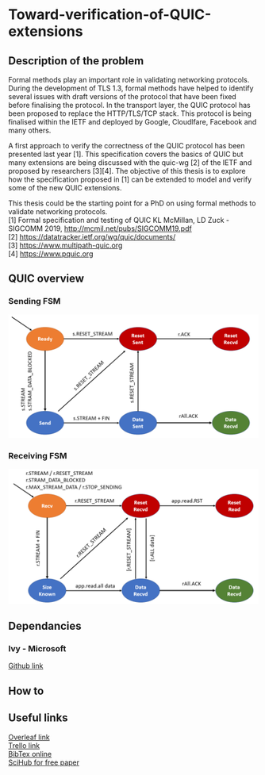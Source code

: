 # Toward-verification-of-QUIC-extensions

## Description of the problem
Formal methods play an important role in validating networking protocols. During the development of TLS 1.3, formal methods have helped to identify several issues with draft versions of the protocol that have been fixed before finalising the protocol. In the transport layer, the QUIC protocol has been proposed to replace the HTTP/TLS/TCP stack. This protocol is being finalised within the IETF and deployed by Google, Cloudlfare, Facebook and many others.     

A first approach to verify the correctness of the QUIC protocol has been presented last year [1]. This specification covers the basics of QUIC but many extensions are being discussed with the quic-wg [2] of the IETF and proposed by researchers [3][4]. The objective of this thesis is to explore how the specification proposed in [1] can be extended to model and verify some of the new QUIC extensions.       

This thesis could be the starting point for a PhD on using formal methods to validate networking protocols.     
[1] Formal specification and testing of QUIC   KL McMillan, LD Zuck - SIGCOMM 2019, http://mcmil.net/pubs/SIGCOMM19.pdf  
[2] https://datatracker.ietf.org/wg/quic/documents/  
[3] https://www.multipath-quic.org  
[4] https://www.pquic.org

## QUIC overview
### Sending FSM
![alt text](https://github.com/ElNiak/Toward-verification-of-QUIC-extensions/blob/master/rapport/sentFSM.PNG)

### Receiving FSM
![alt text](https://github.com/ElNiak/Toward-verification-of-QUIC-extensions/blob/master/rapport/rcvdFSM.PNG)

## Dependancies
### Ivy - Microsoft
[Github link](https://github.com/microsoft/ivy/tree/master/doc/examples/quic)

## How to

## Useful links
[Overleaf link](https://www.overleaf.com/4756785148nycvgbzrpcrb)  
[Trello link](https://trello.com/invite/b/umxKNP0a/a23a28a91982965e8f4071172df443dc/toward-verification-of-quic-extensions)  
[BibTex online](https://www.bibme.org/bibtex)  
[SciHub for free paper](https://sci-hub.tw/)
